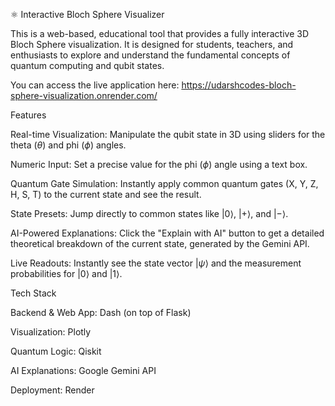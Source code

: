 ⚛️ Interactive Bloch Sphere Visualizer

This is a web-based, educational tool that provides a fully interactive 3D Bloch Sphere visualization. It is designed for students, teachers, and enthusiasts to explore and understand the fundamental concepts of quantum computing and qubit states.

You can access the live application here: https://udarshcodes-bloch-sphere-visualization.onrender.com/

Features

Real-time Visualization: Manipulate the qubit state in 3D using sliders for the theta ($\theta$) and phi ($\phi$) angles.

Numeric Input: Set a precise value for the phi ($\phi$) angle using a text box.

Quantum Gate Simulation: Instantly apply common quantum gates (X, Y, Z, H, S, T) to the current state and see the result.

State Presets: Jump directly to common states like $|0\rangle$, $|+\rangle$, and $|-\rangle$.

AI-Powered Explanations: Click the "Explain with AI" button to get a detailed theoretical breakdown of the current state, generated by the Gemini API.

Live Readouts: Instantly see the state vector $|\psi\rangle$ and the measurement probabilities for $|0\rangle$ and $|1\rangle$.

Tech Stack

Backend & Web App: Dash (on top of Flask)

Visualization: Plotly

Quantum Logic: Qiskit

AI Explanations: Google Gemini API

Deployment: Render